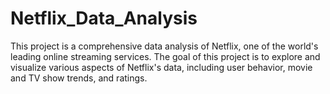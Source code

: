 # Netflix_Data_Analysis
This project is a comprehensive data analysis of Netflix, one of the world's leading online streaming services. The goal of this project is to explore and visualize various aspects of Netflix's data, including user behavior, movie and TV show trends, and ratings.
